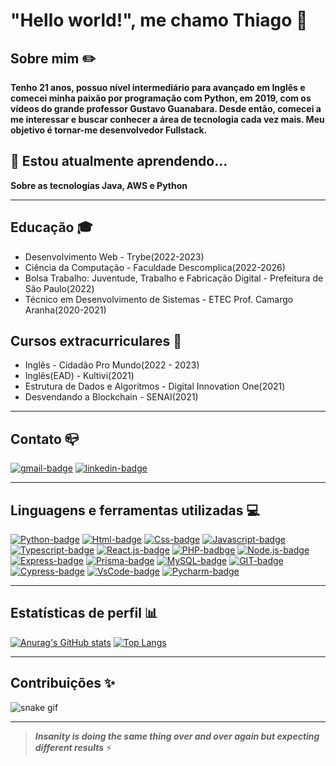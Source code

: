 # "Hello world!", me chamo Thiago 👋

## Sobre mim ✏️
   **Tenho 21 anos, possuo nível intermediário para avançado em Inglês e comecei minha paixão por programação com Python, em 2019, com os vídeos do grande professor Gustavo Guanabara. Desde então, comecei a me interessar e buscar conhecer a área de tecnologia cada vez mais. Meu objetivo é tornar-me desenvolvedor Fullstack.**

## 🌱 Estou atualmente aprendendo...
  **Sobre as tecnologias Java, AWS e Python**

---

## Educação 🎓
* Desenvolvimento Web - Trybe(2022-2023)
* Ciência da Computação - Faculdade Descomplica(2022-2026)
* Bolsa Trabalho: Juventude, Trabalho e Fabricação Digital - Prefeitura de São Paulo(2022)
* Técnico em Desenvolvimento de Sistemas - ETEC Prof. Camargo Aranha(2020-2021)

## Cursos extracurriculares 📖
* Inglês - Cidadão Pro Mundo(2022 - 2023)
* Inglês(EAD) - Kultivi(2021)
* Estrutura de Dados e Algoritmos - Digital Innovation One(2021)
* Desvendando a Blockchain - SENAI(2021)

<!--


- 🔭 I’m currently working on ...
- 👯 I’m looking to collaborate on ...
- 🤔 I’m looking for help with ...
- 💬 Ask me about ...
- 📫 How to reach me: ...
- 😄 Pronouns: ...
- ⚡ Fun fact: ...
-->

--- 
## Contato 📪

[![gmail-badge][gmail-img]][gmail]
[![linkedin-badge][linkedin-img]][linkedin]

[gmail-img]: https://img.shields.io/badge/Gmail-D14836?style=for-the-badge&logo=gmail&logoColor=white
[gmail]: mailto:thiaguinhodias.15@gmail.com

[linkedin-img]: https://img.shields.io/badge/LinkedIn-0077B5?style=for-the-badge&logo=linkedin&logoColor=white
[linkedin]: https://www.linkedin.com/in/thiago-dias-dev/

---
## Linguagens e ferramentas utilizadas 💻
[![Python-badge][python-img]][python]
[![Html-badge][html-img]][html]
[![Css-badge][css-img]][css]
[![Javascript-badge][javascript-img]][javascript]
[![Typescript-badge][typescript-img]][typescript]
[![React.js-badge][react-img]][react]
[![PHP-badbge][php-img]][php]
[![Node.js-badge][nodejs-img]][nodejs]
[![Express-badge][express-img]][express]
[![Prisma-badge][prisma-img]][prisma]
[![MySQL-badge][mysql-img]][mysql]
[![GIT-badge][git-img]][git]
[![Cypress-badge][cypress-img]][cypress]
[![VsCode-badge][vscode-img]][vscode]
[![Pycharm-badge][pycharm-img]][pycharm]

[html-img]: https://img.shields.io/badge/-html-orange?logo=html&logoColor=white&style=for-the-badge
[html]: https://developer.mozilla.org/en-US/docs/Web/HTML

[css-img]: https://img.shields.io/badge/-css-blue?logo=css&logoColor=white&style=for-the-badge
[css]: https://developer.mozilla.org/en-US/docs/Web/CSS

[prisma-img]: https://img.shields.io/badge/-Prisma-lightgrey?logo=prisma&logoColor=black&style=for-the-badge
[prisma]: https://prisma.io

[react-img]: https://img.shields.io/badge/-ReactJs-61DAFB?logo=react&logoColor=white&style=for-the-badge
[react]: https://reactjs.org/

[python-img]: https://img.shields.io/badge/Python-FFD43B?style=for-the-badge&logo=python&logoColor=darkgreen
[python]: https://www.python.org/

[javascript-img]: https://img.shields.io/badge/JavaScript-323330?style=for-the-badge&logo=javascript&logoColor=F7DF1E
[javascript]: https://www.javascript.com/

[typescript-img]: https://img.shields.io/badge/TypeScript-007ACC?style=for-the-badge&logo=typescript&logoColor=white
[typescript]: https://www.typescriptlang.org/

[php-img]: https://img.shields.io/badge/PHP-777BB4?style=for-the-badge&logo=php&logoColor=white
[php]: https://www.php.net/

[mysql-img]: https://img.shields.io/badge/MySQL-00000F?style=for-the-badge&logo=mysql&logoColor=white
[mysql]: https://www.mysql.com/

[nodejs-img]: https://img.shields.io/badge/Node.js-43853D?style=for-the-badge&logo=node-dot-js&logoColor=white
[nodejs]: https://nodejs.org/en/

[express-img]: https://img.shields.io/badge/-express-white?logo=express&logoColor=black&style=for-the-badge
[express]: https://expressjs.com/

[git-img]: https://img.shields.io/badge/Git-F05032?style=for-the-badge&logo=git&logoColor=white
[git]: https://git-scm.com/

[cypress-img]: https://img.shields.io/badge/Cypress-17202C?style=for-the-badge&logo=cypress&logoColor=white
[cypress]: https://www.cypress.io/

[vscode-img]: https://img.shields.io/badge/Visual_Studio_Code-0078D4?style=for-the-badge&logo=visual%20studio%20code&logoColor=white
[vscode]: https://code.visualstudio.com/

[pycharm-img]: https://img.shields.io/badge/pycharm-143?style=for-the-badge&logo=pycharm&logoColor=black&color=black&labelColor=green
[pycharm]: https://www.jetbrains.com/pt-br/pycharm/download/

---
## Estatísticas de perfil 📊
[![Anurag's GitHub stats](https://github-readme-stats.vercel.app/api?username=zThiago15&theme=tokyonight)](https://github.com/anuraghaz/github-readme-stats) 
[![Top Langs](https://github-readme-stats.vercel.app/api/top-langs/?username=zThiago15&theme=tokyonight&layout=compact)](https://github.com/anuraghazra/github-readme-stats)

--- 
## Contribuições ✨
![snake gif](https://github.com/zthiago15/zthiago15/blob/output/github-contribution-grid-snake.gif)

---

>__*Insanity is doing the same thing over and over again but expecting different results*__ ⚡
